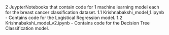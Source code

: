 # 
2 JuypterNotebooks that contain code for 1 machine learning model each for the breast cancer classification dataset. 1.1 Krishnabakshi_model_1.ipynb - Contains code for the Logistical Regression model. 1.2 Krishnabakshi_model_v2.ipynb - Contains code for the Decision Tree Classification model.
